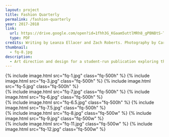 ```yaml
---
layout: project
title: Fashion Quarterly
permalink: /fashion-quarterly
year: 2017-2018
link:
  url: https://drive.google.com/open?id=1fhh3G_KGaam5uttlMRh8_gPBNBtS-TsO
  type: PDF
credits: Writing by Leanza Ellacer and Zach Roberts. Photography by Carter Duong, Lily Tang, and Dora Wang.
thumbnail:
  - fq-8.jpg
description: 
  - Art direction and design for a student-run publication exploring the culture of style, art, and design at UC San Diego.
---
```

<div class="img-container">
  {% include image.html src="fq-1.jpg" class="fq-500h" %}
  {% include image.html src="fq-3.jpg" class="fq-500h" %}
  {% include image.html src="fq-5.jpg" class="fq-500h" %}
  <br>
  {% include image.html src="fq-7.jpg" class="fq-500h" %}
  {% include image.html src="fq-6.jpg" class="fq-500h" %}
  <br>
  {% include image.html src="fq-6.5.jpg" class="fq-500h" %}
  {% include image.html src="fq-7.5.jpg" class="fq-500h" %}
  <br>
  {% include image.html src="fq-8.jpg" class="fq-500w" %}
  {% include image.html src="fq-9.jpg" class="fq-500w" %}
  <br>
  {% include image.html src="fq-11.jpg" class="fq-500w" %}
  {% include image.html src="fq-12.jpg" class="fq-500w" %}
</div>